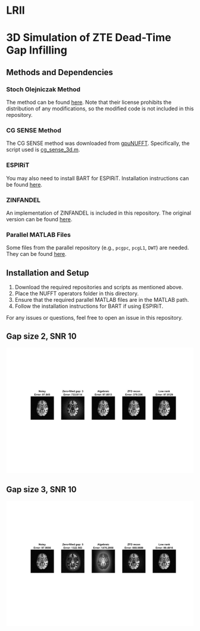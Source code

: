 # LRII

# 3D Simulation of ZTE Dead-Time Gap Infilling


## Methods and Dependencies

### Stoch Olejniczak Method
The method can be found [here](https://github.com/curtcorum/missing_points_phase?tab=readme-ov-file). Note that their license prohibits the distribution of any modifications, so the modified code is not included in this repository.

### CG SENSE Method
The CG SENSE method was downloaded from [gpuNUFFT](https://github.com/andyschwarzl/gpuNUFFT). Specifically, the script used is [cg_sense_3d.m](https://github.com/andyschwarzl/gpuNUFFT/blob/350fc322ce0e259efc8b1dfd49e7339163ca7f2f/matlab/demo/utils/cg_sense_3d.m#L4).

### ESPIRiT
You may also need to install BART for ESPIRiT. Installation instructions can be found [here](https://mrirecon.github.io/bart/).

### ZINFANDEL
An implementation of ZINFANDEL is included in this repository. The original version can be found [here](https://github.com/spinicist/riesling).

### Parallel MATLAB Files
Some files from the parallel repository (e.g., `pcgpc`, `pcgL1`, `DWT`) are needed. They can be found [here](https://github.com/marcsous/parallel).

## Installation and Setup
1. Download the required repositories and scripts as mentioned above.
2. Place the NUFFT operators folder in this directory.
3. Ensure that the required parallel MATLAB files are in the MATLAB path.
4. Follow the installation instructions for BART if using ESPIRiT.

For any issues or questions, feel free to open an issue in this repository.

## Gap size 2, SNR 10
![Gap size 2 snr 10](gap_size_2_snr10.jpg)
## Gap size 3, SNR 10
![Gap size 3 snr 10](gap_size_3_snr10.jpg)
